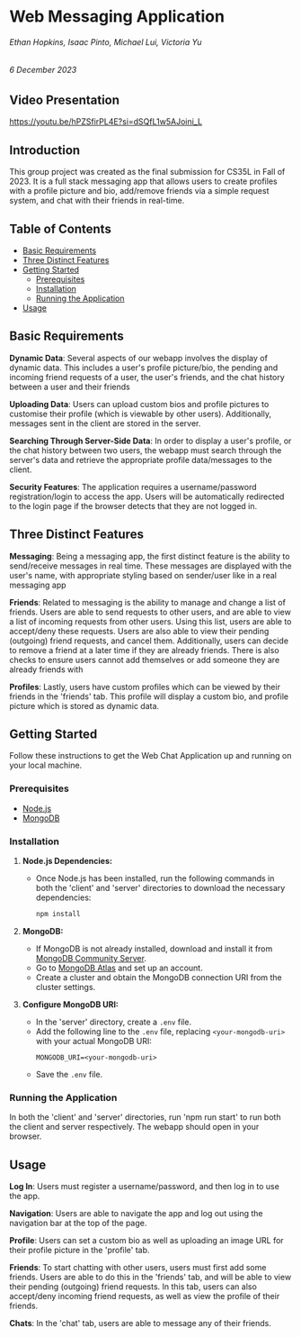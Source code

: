 # Web Messaging Application

###### Ethan Hopkins, Isaac Pinto, Michael Lui, Victoria Yu
###### 6 December 2023

## Video Presentation

https://youtu.be/hPZSfirPL4E?si=dSQfL1w5AJoini_L

## Introduction

This group project was created as the final submission for
CS35L in Fall of 2023. It is a full stack messaging app that
allows users to create profiles with a profile picture and bio, add/remove friends via a simple request system, and chat with their friends in real-time.

## Table of Contents

- [Basic Requirements](#basic-requirements)
- [Three Distinct Features](#three-distinct-features)
- [Getting Started](#getting-started)
  - [Prerequisites](#prerequisites)
  - [Installation](#installation)
  - [Running the Application](#running-the-application)
- [Usage](#usage)


## Basic Requirements

**Dynamic Data**: Several aspects of our webapp involves the display of dynamic data. This includes a user's profile picture/bio, the pending and incoming friend requests of a user, the user's friends, and the chat history between a user and their friends

**Uploading Data**: Users can upload custom bios and profile pictures to customise their profile (which is viewable by other users). Additionally, messages sent in the client are stored in the server.

**Searching Through Server-Side Data**: In order to display a user's profile, or the chat history between two users, the webapp must search through the server's data and retrieve the appropriate profile data/messages to the client.

**Security Features**: The application requires a username/password registration/login to access the app. Users will be automatically redirected to the login page if the browser detects that they are not logged in.

## Three Distinct Features

**Messaging**: Being a messaging app, the first distinct feature is the ability to send/receive messages in real time. These messages are displayed with the user's name, with appropriate styling based on sender/user like in a real messaging app

**Friends**: Related to messaging is the ability to manage and change a list of friends. Users are able to send requests to other users, and are able to view a list of incoming requests from other users. Using this list, users are able to accept/deny these requests. Users are also able to view their pending (outgoing) friend requests, and cancel them. Additionally, users can decide to remove a friend at a later time if they are already friends. There is also checks to ensure users cannot add themselves or add someone they are already friends with

**Profiles**: Lastly, users have custom profiles which can be viewed by their friends in the 'friends' tab. This profile will display a custom bio, and profile picture which is stored as dynamic data.

## Getting Started

Follow these instructions to get the Web Chat Application up and running on your local machine.

### Prerequisites
- [Node.js](https://nodejs.org/en/download/)
- [MongoDB](https://www.mongodb.com/try/download/community)

### Installation

1. **Node.js Dependencies:**
   - Once Node.js has been installed, run the following commands in both the 'client' and 'server' directories to download the necessary dependencies:
     ```bash
     npm install
     ```

2. **MongoDB:**
   - If MongoDB is not already installed, download and install it from [MongoDB Community Server](https://www.mongodb.com/try/download/community).
   - Go to [MongoDB Atlas](https://www.mongodb.com/cloud/atlas) and set up an account.
   - Create a cluster and obtain the MongoDB connection URI from the cluster settings.
   
3. **Configure MongoDB URI:**
   - In the 'server' directory, create a `.env` file.
   - Add the following line to the `.env` file, replacing `<your-mongodb-uri>` with your actual MongoDB URI:
     ```plaintext
     MONGODB_URI=<your-mongodb-uri>
     ```
   - Save the `.env` file.

### Running the Application

In both the 'client' and 'server' directories, run 'npm run start' to run both the client and server respectively. The webapp should open in your browser.

## Usage

**Log In**: Users must register a username/password, and then log in to use the app.

**Navigation**: Users are able to navigate the app and log out using the navigation bar at the top of the page.

**Profile**: Users can set a custom bio as well as uploading an image URL for their profile picture in the 'profile' tab.

**Friends**: To start chatting with other users, users must first add some friends. Users are able to do this in the 'friends' tab, and will be able to view their pending (outgoing) friend requests. In this tab, users can also accept/deny incoming friend requests, as well as view the profile of their friends.

**Chats**: In the 'chat' tab, users are able to message any of their friends.
